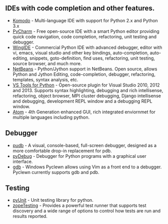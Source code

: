 
IDEs with code completion and other features.
-------------------------------------------

- [Komodo](http://komodoide.com/) - Multi-language IDE with support for Python 2.x and Python 3.x
- [PyCharm](http://www.jetbrains.com/pycharm/) - Free open-source IDE with a smart Python editor providing quick code navigation, code completion, refactoring, unit testing and debugger.
- [WingIDE](http://wingware.com/) - Commercial Python IDE with advanced debugger, editor with vi, emacs, visual studio and other key bindings, auto-completion, auto-editing, snippets, goto-definition, find uses, refactoring, unit testing, source browser, and much more.
- [NetBeans](http://wiki.netbeans.org/Python) - Python/Jython support in NetBeans. Open source, allows Python and Jython Editing, code-completion, debugger, refactoring, templates, syntax analysis, etc.
- [VS Tools for Python](http://pytools.codeplex.com/) - Open-source plugin for Visual Studio 2010, 2012 and 2013. Supports syntax highlighting, debugging and rich intellisense, refactoring, object browser, MPI cluster debugging, Django intellisense and debugging, development REPL window and a debugging REPL window.
- [Atom](https://atom.io/) - 4th Generation enhanced GUI, rich integrated enviornmet for multiple languages including python.

Debugger
---------

- [pudb](https://pypi.python.org/pypi/pudb) - A visual, console-based, full-screen debugger, designed as a more comfortable drop-in replacement for pdb. 
- [pyDebug](https://pypi.python.org/pypi/pydebug/1.0.3) - Debugger for Python programs with a graphical user interface.
- [gdb](https://wiki.python.org/moin/DebuggingWithGdb) - Windows Pyclewn allows using Vim as a front end to a debugger. Pyclewn currently supports gdb and pdb. 

Testing
--------

- [pyUnit](https://wiki.python.org/moin/PyUnit) - Unit testing library for python.
- [zopeTesting](www.python.org/pypi/zope.testing) - Provides a powerful test runner that supports test discovery and a wide range of options to control how tests are run and results reported. 